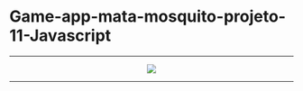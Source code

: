 # Game-app-mata-mosquito-projeto-11-Javascript

<hr>
<p align="center">

  <img src="https://user-images.githubusercontent.com/103331086/219082637-68de511b-8298-4990-a4ee-7fa6445567b5.PNG"/>

</p>
<hr>
